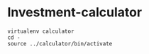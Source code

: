 # Investment-calculator
 ```cd ..
 virtualenv calculator
 cd -
 source ../calculator/bin/activate
 ```
